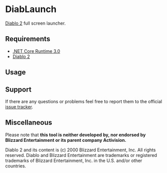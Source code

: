 # DiabLaunch

[Diablo 2](https://www.blizzard.com/de-de/games/d2/) full screen launcher.

## Requirements
* [.NET Core Runtime 3.0](https://dotnet.microsoft.com/download/dotnet-core/3.0/runtime)
* [Diablo 2](https://www.blizzard.com/de-de/games/d2/)

## Usage


## Support
If there are any questions or problems feel free to report them to the official [issue tracker](https://gitlab.com/tobiaskoch/DiabLaunch/issues).

## Miscellaneous
Please note that **this tool is neither developed by, nor endorsed by Blizzard Entertainment or its parent company Activision.**

Diablo 2 and its content is (c) 2000 Blizzard Entertainment, Inc. All rights reserved. Diablo and Blizzard Entertainment are trademarks or registered trademarks of Blizzard Entertainment, Inc. in the U.S. and/or other countries.